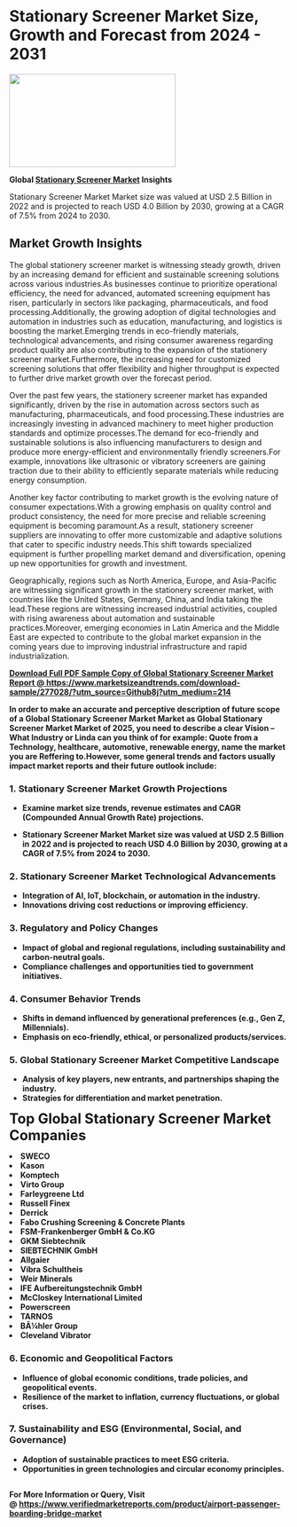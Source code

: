 <H1>Stationary Screener Market Size, Growth and Forecast from 2024 - 2031</H1><img class="aligncenter size-medium wp-image-584254" src="https://thirdeyenews.in/wp-content/uploads/2024/09/Global-Market-Research-300x168.jpeg" alt="" width="300" height="168" /><p><strong>Global&nbsp;<a href="https://www.marketsizeandtrends.com/download-sample/277028/?utm_source=Github8j?utm_medium=214">Stationary Screener Market</a> Insights</strong></p><p>Stationary Screener Market Market size was valued at USD 2.5 Billion in 2022 and is projected to reach USD 4.0 Billion by 2030, growing at a CAGR of 7.5% from 2024 to 2030.</p><p><h2>Market Growth Insights</h2> <p>The global stationery screener market is witnessing steady growth, driven by an increasing demand for efficient and sustainable screening solutions across various industries.As businesses continue to prioritize operational efficiency, the need for advanced, automated screening equipment has risen, particularly in sectors like packaging, pharmaceuticals, and food processing.Additionally, the growing adoption of digital technologies and automation in industries such as education, manufacturing, and logistics is boosting the market.Emerging trends in eco-friendly materials, technological advancements, and rising consumer awareness regarding product quality are also contributing to the expansion of the stationery screener market.Furthermore, the increasing need for customized screening solutions that offer flexibility and higher throughput is expected to further drive market growth over the forecast period.</p> <p><strong><a href="#"></a></strong></p> <p>Over the past few years, the stationery screener market has expanded significantly, driven by the rise in automation across sectors such as manufacturing, pharmaceuticals, and food processing.These industries are increasingly investing in advanced machinery to meet higher production standards and optimize processes.The demand for eco-friendly and sustainable solutions is also influencing manufacturers to design and produce more energy-efficient and environmentally friendly screeners.For example, innovations like ultrasonic or vibratory screeners are gaining traction due to their ability to efficiently separate materials while reducing energy consumption.</p> <p>Another key factor contributing to market growth is the evolving nature of consumer expectations.With a growing emphasis on quality control and product consistency, the need for more precise and reliable screening equipment is becoming paramount.As a result, stationery screener suppliers are innovating to offer more customizable and adaptive solutions that cater to specific industry needs.This shift towards specialized equipment is further propelling market demand and diversification, opening up new opportunities for growth and investment.</p> <p>Geographically, regions such as North America, Europe, and Asia-Pacific are witnessing significant growth in the stationery screener market, with countries like the United States, Germany, China, and India taking the lead.These regions are witnessing increased industrial activities, coupled with rising awareness about automation and sustainable practices.Moreover, emerging economies in Latin America and the Middle East are expected to contribute to the global market expansion in the coming years due to improving industrial infrastructure and rapid industrialization.</p> <p><strong><a href="#"></p><p><span class=""><strong>Download Full PDF Sample Copy of Global Stationary Screener Market Report</strong> @ <a href="https://www.marketsizeandtrends.com/download-sample/277028/?utm_source=Github8j?utm_medium=214" target="_blank">https://www.marketsizeandtrends.com/download-sample/277028/?utm_source=Github8j?utm_medium=214</a></span></p><p>In order to make an accurate and perceptive description of future scope of a Global&nbsp;Stationary Screener Market Market as Global&nbsp;Stationary Screener Market Market of 2025, you need to describe a clear Vision &ndash; What Industry or Linda can you think of for example: Quote from a Technology, healthcare, automotive, renewable energy, name the market you are Reffering to.However, some general trends and factors usually impact market reports and their future outlook include:</p><h3>1.&nbsp;<strong>Stationary Screener Market Growth Projections</strong></h3><ul><li>Examine market size trends, revenue estimates and CAGR (Compounded Annual Growth Rate) projections.</li><li><p>Stationary Screener Market Market size was valued at USD 2.5 Billion in 2022 and is projected to reach USD 4.0 Billion by 2030, growing at a CAGR of 7.5% from 2024 to 2030.</p></li></ul><h3>2.&nbsp;<strong>Stationary Screener Market Technological Advancements</strong></h3><ul><li>Integration of AI, IoT, blockchain, or automation in the industry.</li><li>Innovations driving cost reductions or improving efficiency.</li></ul><h3>3.&nbsp;<strong>Regulatory and Policy Changes</strong></h3><ul><li>Impact of global and regional regulations, including sustainability and carbon-neutral goals.</li><li>Compliance challenges and opportunities tied to government initiatives.</li></ul><h3>4.&nbsp;<strong>Consumer Behavior Trends</strong></h3><ul><li>Shifts in demand influenced by generational preferences (e.g., Gen Z, Millennials).</li><li>Emphasis on eco-friendly, ethical, or personalized products/services.</li></ul><h3>5.&nbsp;<strong>Global Stationary Screener Market Competitive Landscape</strong></h3><ul><li>Analysis of key players, new entrants, and partnerships shaping the industry.</li><li>Strategies for differentiation and market penetration.</li></ul><p data-pm-slice="1 1 []"><span style="color: inherit; font-family: inherit; font-size: 25px;">Top Global Stationary Screener Market Companies</span></p><div class="" data-test-id=""><p><li>SWECO</li><li> Kason</li><li> Komptech</li><li> Virto Group</li><li> Farleygreene Ltd</li><li> Russell Finex</li><li> Derrick</li><li> Fabo Crushing Screening & Concrete Plants</li><li> FSM-Frankenberger GmbH & Co.KG</li><li> GKM Siebtechnik</li><li> SIEBTECHNIK GmbH</li><li> Allgaier</li><li> Vibra Schultheis</li><li> Weir Minerals</li><li> IFE Aufbereitungstechnik GmbH</li><li> McCloskey International Limited</li><li> Powerscreen</li><li> TARNOS</li><li> BÃ¼hler Group</li><li> Cleveland Vibrator</li></p></div><h3>6.&nbsp;<strong>Economic and Geopolitical Factors</strong></h3><ul><li>Influence of global economic conditions, trade policies, and geopolitical events.</li><li>Resilience of the market to inflation, currency fluctuations, or global crises.</li></ul><h3>7.&nbsp;<strong>Sustainability and ESG (Environmental, Social, and Governance)</strong></h3><ul><li>Adoption of sustainable practices to meet ESG criteria.</li><li>Opportunities in green technologies and circular economy principles.</li></ul><h2><strong style="font-size: 14px;">For More Information or Query, Visit @&nbsp;</strong><a style="background-color: #ffffff; font-size: 14px;" href="https://www.marketsizeandtrends.com/report/stationary-screener-market/" target="_blank">https://www.verifiedmarketreports.com/product/airport-passenger-boarding-bridge-market</a></h2>